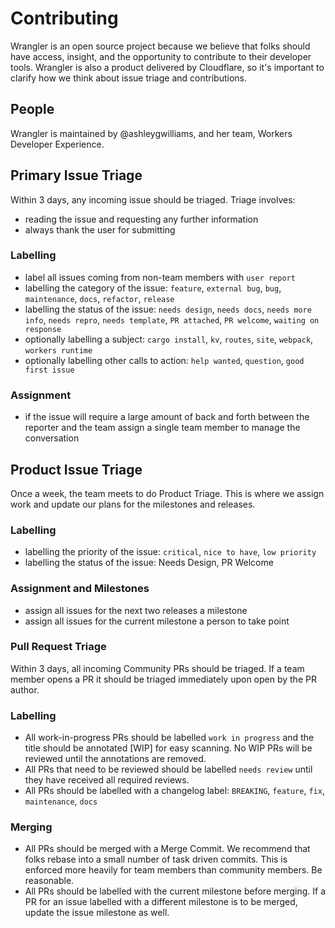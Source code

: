 # Contributing

Wrangler is an open source project because we believe that folks should have access, insight,
and the opportunity to contribute to their developer tools. Wrangler is also a product
delivered by Cloudflare, so it's important to clarify how we think about issue triage and
contributions.

## People

Wrangler is maintained by @ashleygwilliams, and her team, Workers Developer Experience.

## Primary Issue Triage

Within 3 days, any incoming issue should be triaged. Triage involves:

- reading the issue and requesting any further information
- always thank the user for submitting

### Labelling

- label all issues coming from non-team members with `user report`
- labelling the category of the issue: `feature`, `external bug`, `bug`, `maintenance`, `docs`, `refactor`, `release`
- labelling the status of the issue: `needs design`, `needs docs`, `needs more info`, `needs repro`, `needs template`, `PR attached`, `PR welcome`, `waiting on response`
- optionally labelling a subject: `cargo install`, `kv`, `routes`, `site`, `webpack`, `workers runtime`
- optionally labelling other calls to action: `help wanted`, `question`, `good first issue`

### Assignment

- if the issue will require a large amount of back and forth between the reporter and the team
    assign a single team member to manage the conversation

## Product Issue Triage

Once a week, the team meets to do Product Triage. This is where we assign work and update
our plans for the milestones and releases.

### Labelling

- labelling the priority of the issue: `critical`, `nice to have`, `low priority`
- labelling the status of the issue: Needs Design, PR Welcome

### Assignment and Milestones

- assign all issues for the next two releases a milestone
- assign all issues for the current milestone a person to take point

### Pull Request Triage

Within 3 days, all incoming Community PRs should be triaged. If a team member opens a PR it
should be triaged immediately upon open by the PR author.

### Labelling

- All work-in-progress PRs should be labelled `work in progress` and the title should be
    annotated [WIP] for easy scanning. No WIP PRs will be reviewed until the annotations
    are removed.
- All PRs that need to be reviewed should be labelled `needs review` until they have 
    received all required reviews.
- All PRs should be labelled with a changelog label: `BREAKING`, `feature`, `fix`, `maintenance`, `docs`

### Merging

- All PRs should be merged with a Merge Commit. We recommend that folks rebase into a small
    number of task driven commits. This is enforced more heavily for team members than
    community members. Be reasonable.
- All PRs should be labelled with the current milestone before merging. If a PR for an issue
    labelled with a different milestone is to be merged, update the issue milestone as well.
